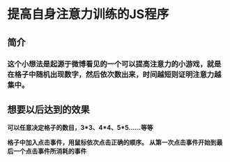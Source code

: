 # 提高自身注意力训练的JS程序 #
## 简介 ##
### 这个小想法是起源于微博看见的一个可以提高注意力的小游戏，就是在格子中随机出现数字，然后依次数出来，时间越短则证明注意力越集中。 
## 想要以后达到的效果 ##
**可以任意决定格子的数目，3\*3、4\*4、5\*5……等等**

**格子中加入点击事件，用鼠标依次点击正确的顺序。**
**从第一次点击事件开始到最后一个点击事件所消耗的事件**
